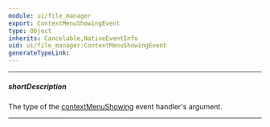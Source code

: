 ```yaml
---
module: ui/file_manager
export: ContextMenuShowingEvent
type: Object
inherits: Cancelable,NativeEventInfo
uid: ui/file_manager:ContextMenuShowingEvent
generateTypeLink: 
---
```

---
##### shortDescription
The type of the [contextMenuShowing]({basewidgetpath}/Events/#contextMenuShowing) event handler's argument.

---
<!-- Description goes here -->